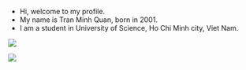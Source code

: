 - Hi, welcome to my profile.
- My name is Tran Minh Quan, born in 2001.
- I am a student in University of Science, Ho Chi Minh city, Viet Nam.


![](https://github.com/KenTranR3/KenTranR3/blob/master/generated/overview.svg)

![](https://github.com/KenTranR3/KenTranR3/blob/master/generated/languages.svg)

<!---
KenTranR3/KenTranR3 is a ✨ special ✨ repository because its `README.md` (this file) appears on your GitHub profile.
You can click the Preview link to take a look at your changes.
--->
